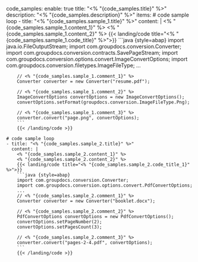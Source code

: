code_samples:
  enable: true
  title: "<% "{code_samples.title}" %>"
  description: "<% "{code_samples.description}" %>"
  items:
    # code sample loop
    - title: "<% "{code_samples.sample_1.title}" %>"
      content: |
        <% "{code_samples.sample_1.content_1}" %> 
        <% "{code_samples.sample_1.content_2}" %>
        {{< landing/code title="<% "{code_samples.sample_1.code_title}" %>">}}
        ```java {style=abap} 
        import java.io.FileOutputStream;
        import com.groupdocs.conversion.Converter;
        import com.groupdocs.conversion.contracts.SavePageStream;
        import com.groupdocs.conversion.options.convert.ImageConvertOptions;
        import com.groupdocs.conversion.filetypes.ImageFileType;
        ...

        // <% "{code_samples.sample_1.comment_1}" %>
        Converter converter = new Converter("resume.pdf");
        
        // <% "{code_samples.sample_1.comment_2}" %>
        ImageConvertOptions convertOptions = new ImageConvertOptions();
        convertOptions.setFormat(groupdocs.conversion.ImageFileType.Png);

        // <% "{code_samples.sample_1.comment_3}" %>
        converter.convert("page.png", convertOptions);
        ```
        {{< /landing/code >}}

    # code sample loop
    - title: "<% "{code_samples.sample_2.title}" %>"
      content: |
        <% "{code_samples.sample_2.content_1}" %> 
        <% "{code_samples.sample_2.content_2}" %>
        {{< landing/code title="<% "{code_samples.sample_2.code_title_1}" %>">}}
        ```java {style=abap}   
        import com.groupdocs.conversion.Converter;
        import com.groupdocs.conversion.options.convert.PdfConvertOptions;
        ...
        // <% "{code_samples.sample_2.comment_1}" %>
        Converter converter = new Converter("booklet.docx");

        // <% "{code_samples.sample_2.comment_2}" %>
        PdfConvertOptions convertOptions = new PdfConvertOptions();
        convertOptions.setPageNumber(2);
        convertOptions.setPagesCount(3);

        // <% "{code_samples.sample_2.comment_3}" %>
        converter.convert("pages-2-4.pdf", convertOptions);
        ```
        {{< /landing/code >}}